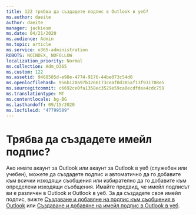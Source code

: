 ```yaml
---
title: 122 трябва да създадете подпис в Outlook в уеб?
ms.author: daeite
author: daeite
manager: jackiesm
ms.date: 04/21/2020
ms.audience: Admin
ms.topic: article
ms.service: o365-administration
ROBOTS: NOINDEX, NOFOLLOW
localization_priority: Normal
ms.collection: Adm_O365
ms.custom: 122
ms.assetid: 9468585d-e98e-4774-9176-44be073c54d0
ms.openlocfilehash: 956b120a97b3266173ceaf0d385af13f931708e5
ms.sourcegitcommit: c6692ce0fa1358ec3529e59ca0ecdfdea4cdc759
ms.translationtype: MT
ms.contentlocale: bg-BG
ms.lasthandoff: 09/15/2020
ms.locfileid: "47799589"
---
```

# <a name="need-to-create-an-email-signature"></a>Трябва да създадете имейл подпис?

Ако имате акаунт за Outlook или акаунт за Outlook в уеб (служебен или учебен), можете да създадете подпис и автоматично да го добавите към всички изходящи съобщения или избирателно да го добавите към определени изходящи съобщения. Имайте предвид, че имейл подписът ви е различен в Outlook и Outlook в уеб. За да създадете своя имейл подпис, вижте [Създаване и добавяне на подпис към съобщения в Outlook](https://support.office.com/article/8ee5d4f4-68fd-464a-a1c1-0e1c80bb27f2.aspx) или [Създаване и добавяне на имейл подпис в Outlook в уеб](https://support.office.com/article/5ff9dcfd-d3f1-447b-b2e9-39f91b074ea3.aspx).

